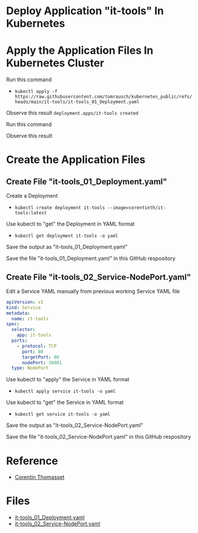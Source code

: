 # Deploy Application "it-tools" In Kubernetes

# Apply the Application Files In Kubernetes Cluster
Run this command
- ```kubectl apply -f https://raw.githubusercontent.com/tomrausch/kubernetes_public/refs/heads/main/it-tools/it-tools_01_Deployment.yaml```

Observe this result
```deployment.apps/it-tools created```

Run this command

Observe this result


# Create the Application Files
## Create File "it-tools_01_Deployment.yaml"
Create a Deployment
- ```kubectl create deployment it-tools --image=corentinth/it-tools:latest```

Use kubectl to "get" the Deployment in YAML format
- ```kubectl get deployment it-tools -o yaml```

Save the output as "it-tools_01_Deployment.yaml"

Save the file "it-tools_01_Deployment.yaml" in this GitHub respository

## Create File "it-tools_02_Service-NodePort.yaml"
Edit a Service YAML manually from previous working Service YAML file
```yaml
apiVersion: v1
kind: Service
metadata:
  name: it-tools
spec:
  selector:
    app: it-tools
  ports:
    - protocol: TCP
      port: 80
      targetPort: 80
      nodePort: 30001   
  type: NodePort
```

Use kubectl to "apply" the Service in YAML format
- ```kubectl apply service it-tools -o yaml```

Use kubectl to "get" the Service in YAML format
- ```kubectl get service it-tools -o yaml```

Save the output as "it-tools_02_Service-NodePort.yaml"

Save the file "it-tools_02_Service-NodePort.yaml" in this GitHub respository

# Reference
- [Corentin Thomasset](https://corentin.tech/)

# Files
- [it-tools_01_Deployment.yaml](https://github.com/tomrausch/kubernetes_public/blob/1193b10ebb36365b71dd9fe516c9faf217505f06/it-tools/it-tools_01_Deployment.yaml)
- [it-tools_02_Service-NodePort.yaml](https://github.com/tomrausch/kubernetes_public/blob/main/it-tools/it-tools_02_Service-NodePort.yaml)
